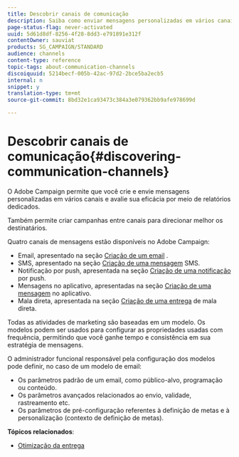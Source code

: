 ```yaml
---
title: Descobrir canais de comunicação
description: Saiba como enviar mensagens personalizadas em vários canais e criar campanhas entre canais para melhor direcionar seus destinatários.
page-status-flag: never-activated
uuid: 5d61d8df-8256-4f28-8dd3-e791891e312f
contentOwner: sauviat
products: SG_CAMPAIGN/STANDARD
audience: channels
content-type: reference
topic-tags: about-communication-channels
discoiquuid: 5214becf-005b-42ac-97d2-2bce5ba2ecb5
internal: n
snippet: y
translation-type: tm+mt
source-git-commit: 8bd32e1ca93473c384a3e079362bb9afe978699d

---
```



# Descobrir canais de comunicação{#discovering-communication-channels}

O Adobe Campaign permite que você crie e envie mensagens personalizadas em vários canais e avalie sua eficácia por meio de relatórios dedicados.

Também permite criar campanhas entre canais para direcionar melhor os destinatários.

Quatro canais de mensagens estão disponíveis no Adobe Campaign:

* Email, apresentado na seção [Criação de um email](../../channels/using/about-emails.md) .
* SMS, apresentado na seção [Criação de uma mensagem](../../channels/using/about-sms-messages.md) SMS.
* Notificação por push, apresentada na seção [Criação de uma notificação](../../channels/using/about-push-notifications.md) por push.
* Mensagens no aplicativo, apresentadas na seção [Criação de uma mensagem](../../channels/using/about-in-app-messaging.md) no aplicativo.
* Mala direta, apresentada na seção [Criação de uma entrega](../../channels/using/about-direct-mail.md) de mala direta.

Todas as atividades de marketing são baseadas em um modelo. Os modelos podem ser usados para configurar as propriedades usadas com frequência, permitindo que você ganhe tempo e consistência em sua estratégia de mensagens.

O administrador funcional responsável pela configuração dos modelos pode definir, no caso de um modelo de email:

* Os parâmetros padrão de um email, como público-alvo, programação ou conteúdo.
* Os parâmetros avançados relacionados ao envio, validade, rastreamento etc.
* Os parâmetros de pré-configuração referentes à definição de metas e à personalização (contexto de definição de metas).

**Tópicos relacionados**:

* [Otimização da entrega](../../sending/using/about-deliverability.md)

